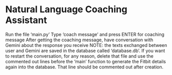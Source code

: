 # Natural Language Coaching Assistant

Run the file ‘main.py’
Type ‘coach message’ and press ENTER for coaching message
After getting the coaching message, have conversation with Gemini about the response you receive
NOTE: the texts exchanged between user and Gemini are saved in the database called ‘database.db’. If you want to restart the conversation, for any reason, delete that file and use the commented out lines before the ‘main’ function to generate the Fitbit details again into the database. That line should be commented out after creation.
